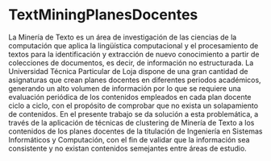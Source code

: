 # TextMiningPlanesDocentes
La Minería de Texto es un área de investigación de las ciencias de la computación que aplica la lingüística computacional y el procesamiento de textos para la identificación y extracción de nuevo conocimiento a partir de colecciones de documentos, es decir, de información no estructurada. La Universidad Técnica Particular de Loja dispone de una gran cantidad de asignaturas que crean planes docentes en diferentes periodos académicos, generando un alto volumen de información por lo que se requiere una evaluación periódica de los contenidos empleados en cada plan docente ciclo a ciclo, con el propósito de comprobar que no exista un solapamiento de contenidos. En el presente trabajo se da solución a esta problemática, a través de la aplicación de técnicas de clustering de Minería de Texto a los contenidos de los planes docentes de la titulación de Ingeniería en Sistemas Informáticos y Computación, con el fin de validar que la información sea consistente y no existan contenidos semejantes entre áreas de estudio.
